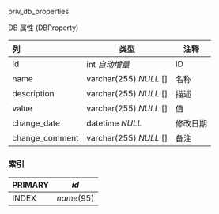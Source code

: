 priv_db_properties

DB 属性 (DBProperty)



| 列             | 类型                   | 注释     |
| :------------- | ---------------------- | -------- |
| id             | int *自动增量*         | ID       |
| name           | varchar(255) *NULL* [] | 名称     |
| description    | varchar(255) *NULL* [] | 描述     |
| value          | varchar(255) *NULL* [] | 值       |
| change_date    | datetime *NULL*        | 修改日期 |
| change_comment | varchar(255) *NULL* [] | 备注     |

### 索引

| PRIMARY | *id*       |
| :------ | ---------- |
| INDEX   | *name*(95) |
